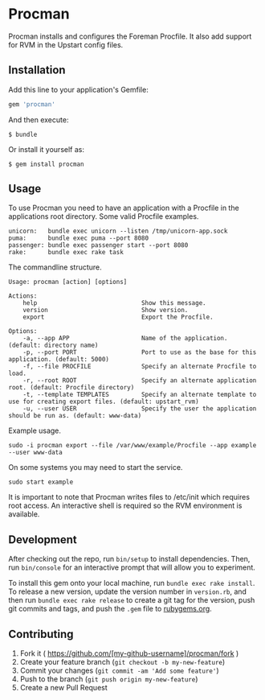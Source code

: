 # Procman

Procman installs and configures the Foreman Procfile. It also add support for RVM in the Upstart config files.

## Installation

Add this line to your application's Gemfile:

```ruby
gem 'procman'
```

And then execute:

    $ bundle

Or install it yourself as:

    $ gem install procman

## Usage

To use Procman you need to have an application with a Procfile in the applications root directory. Some valid Procfile examples.

    unicorn:   bundle exec unicorn --listen /tmp/unicorn-app.sock
    puma:      bundle exec puma --port 8080
    passenger: bundle exec passenger start --port 8080
    rake:      bundle exec rake task

The commandline structure.

    Usage: procman [action] [options]

    Actions:
        help                             Show this message.
        version                          Show version.
        export                           Export the Procfile.

    Options:
        -a, --app APP                    Name of the application. (default: directory name)
        -p, --port PORT                  Port to use as the base for this application. (default: 5000)
        -f, --file PROCFILE              Specify an alternate Procfile to load.
        -r, --root ROOT                  Specify an alternate application root. (default: Procfile directory)
        -t, --template TEMPLATES         Specify an alternate template to use for creating export files. (default: upstart_rvm)
        -u, --user USER                  Specify the user the application should be run as. (default: www-data)

Example usage.

    sudo -i procman export --file /var/www/example/Procfile --app example --user www-data

On some systems you may need to start the service.

    sudo start example

It is important to note that Procman writes files to /etc/init which requires root access. An interactive shell is required so the RVM environment is available.

## Development

After checking out the repo, run `bin/setup` to install dependencies. Then, run `bin/console` for an interactive prompt that will allow you to experiment.

To install this gem onto your local machine, run `bundle exec rake install`. To release a new version, update the version number in `version.rb`, and then run `bundle exec rake release` to create a git tag for the version, push git commits and tags, and push the `.gem` file to [rubygems.org](https://rubygems.org).

## Contributing

1. Fork it ( https://github.com/[my-github-username]/procman/fork )
2. Create your feature branch (`git checkout -b my-new-feature`)
3. Commit your changes (`git commit -am 'Add some feature'`)
4. Push to the branch (`git push origin my-new-feature`)
5. Create a new Pull Request
